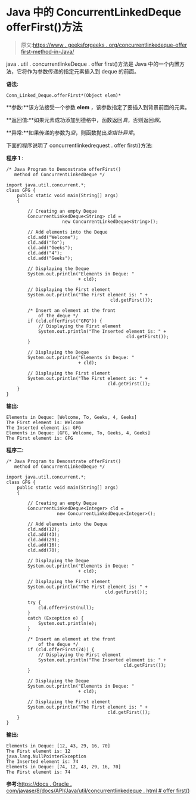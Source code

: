 # Java 中的 ConcurrentLinkedDeque offerFirst()方法

> 原文:[https://www . geeksforgeeks . org/concurrentlinkedeque-offer first-method-in-Java/](https://www.geeksforgeeks.org/concurrentlinkeddeque-offerfirst-method-in-java/)

java . util . concurrentlinkeDeque . offer first()方法是 Java 中的一个内置方法，它将作为参数传递的指定元素插入到 deque 的前面。

**语法:**

```
Conn_Linked_Deque.offerFirst*(Object elem)*
```

**参数:**该方法接受一个参数 **elem** ，该参数指定了要插入到背景前面的元素。

**返回值:**如果元素成功添加到德格中，函数返回*真*，否则返回*假*。

**异常:**如果传递的参数为*空*，则函数抛出*空指针异常*。

下面的程序说明了 concurrentlinkedrequest . offer first()方法:

**程序 1** :

```
/* Java Program to Demonstrate offerFirst()
   method of ConcurrentLinkedDeque */

import java.util.concurrent.*;
class GFG {
    public static void main(String[] args)
    {

        // Creating an empty Deque
        ConcurrentLinkedDeque<String> cld = 
                     new ConcurrentLinkedDeque<String>();

        // Add elements into the Deque
        cld.add("Welcome");
        cld.add("To");
        cld.add("Geeks");
        cld.add("4");
        cld.add("Geeks");

        // Displaying the Deque
        System.out.println("Elements in Deque: "
                           + cld);

        // Displaying the First element
        System.out.println("The First element is: " + 
                                       cld.getFirst());

        /* Insert an element at the front
            of the deque */
        if (cld.offerFirst("GFG")) {
            // Displaying the First element
            System.out.println("The Inserted element is: " + 
                                             cld.getFirst());
        }

        // Displaying the Deque
        System.out.println("Elements in Deque: "
                           + cld);

        // Displaying the First element
        System.out.println("The First element is: " + 
                                      cld.getFirst());
    }
}
```

**输出:**

```
Elements in Deque: [Welcome, To, Geeks, 4, Geeks]
The First element is: Welcome
The Inserted element is: GFG
Elements in Deque: [GFG, Welcome, To, Geeks, 4, Geeks]
The First element is: GFG

```

**程序二:**

```
/* Java Program to Demonstrate offerFirst()
   method of ConcurrentLinkedDeque */

import java.util.concurrent.*;
class GFG {
    public static void main(String[] args)
    {

        // Creating an empty Deque
        ConcurrentLinkedDeque<Integer> cld =
                   new ConcurrentLinkedDeque<Integer>();

        // Add elements into the Deque
        cld.add(12);
        cld.add(43);
        cld.add(29);
        cld.add(16);
        cld.add(70);

        // Displaying the Deque
        System.out.println("Elements in Deque: "
                           + cld);

        // Displaying the First element
        System.out.println("The First element is: " + 
                                     cld.getFirst());

        try {
            cld.offerFirst(null);
        }
        catch (Exception e) {
            System.out.println(e);
        }

        /* Insert an element at the front
            of the deque */
        if (cld.offerFirst(74)) {
            // Displaying the First element
            System.out.println("The Inserted element is: " + 
                                            cld.getFirst());
        }

        // Displaying the Deque
        System.out.println("Elements in Deque: "
                           + cld);

        // Displaying the First element
        System.out.println("The First element is: " + 
                                      cld.getFirst());
    }
}
```

**输出:**

```
Elements in Deque: [12, 43, 29, 16, 70]
The First element is: 12
java.lang.NullPointerException
The Inserted element is: 74
Elements in Deque: [74, 12, 43, 29, 16, 70]
The First element is: 74

```

**参考:**[https://docs . Oracle . com/javase/8/docs/API/Java/util/concurrentlinkedeque . html # offer first()](https://docs.oracle.com/javase/8/docs/api/java/util/concurrent/ConcurrentLinkedDeque.html#offerFirst-E-)